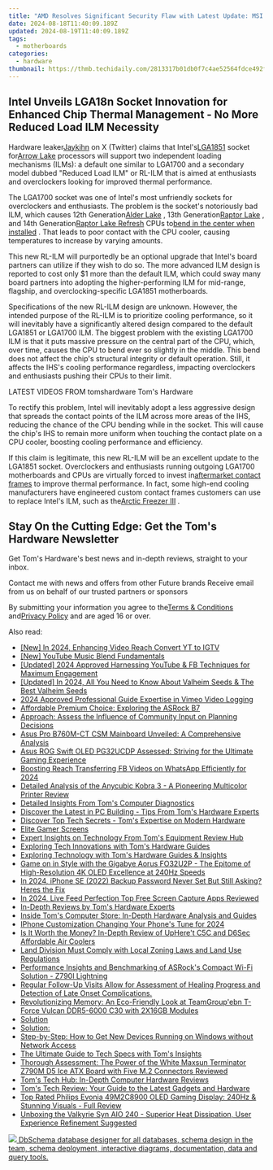 ```yaml
---
title: "AMD Resolves Significant Security Flaw with Latest Update: MSI Releases AGESA 1.2.0.C for Ryzen Processors"
date: 2024-08-18T11:40:09.189Z
updated: 2024-08-19T11:40:09.189Z
tags:
  - motherboards
categories:
  - hardware
thumbnail: https://thmb.techidaily.com/2813317b01db0f7c4ae52564fdce492f88f0016328d542565dd1aa28d152d580.jpg
---
```


## Intel Unveils LGA18n Socket Innovation for Enhanced Chip Thermal Management - No More Reduced Load ILM Necessity

Hardware leaker[Jaykihn](https://x.com/jaykihn0/status/1808315008000143799) on X (Twitter) claims that Intel's[LGA1851](https://tools.techidaily.com) socket for[Arrow Lake](https://tools.techidaily.com) processors will support two independent loading mechanisms (ILMs): a default one similar to LGA1700 and a secondary model dubbed "Reduced Load ILM" or RL-ILM that is aimed at enthusiasts and overclockers looking for improved thermal performance.

 The LGA1700 socket was one of Intel's most unfriendly sockets for overclockers and enthusiasts. The problem is the socket's notoriously bad ILM, which causes 12th Generation[Alder Lake](https://tools.techidaily.com) , 13th Generation[Raptor Lake](https://tools.techidaily.com) , and 14th Generation[Raptor Lake Refresh](https://tools.techidaily.com) CPUs to[bend in the center when installed](https://tools.techidaily.com) . That leads to poor contact with the CPU cooler, causing temperatures to increase by varying amounts.

 This new RL-ILM will purportedly be an optional upgrade that Intel's board partners can utilize if they wish to do so. The more advanced ILM design is reported to cost only $1 more than the default ILM, which could sway many board partners into adopting the higher-performing ILM for mid-range, flagship, and overclocking-specific LGA1851 motherboards.

 Specifications of the new RL-ILM design are unknown. However, the intended purpose of the RL-ILM is to prioritize cooling performance, so it will inevitably have a significantly altered design compared to the default LGA1851 or LGA1700 ILM. The biggest problem with the existing LGA1700 ILM is that it puts massive pressure on the central part of the CPU, which, over time, causes the CPU to bend ever so slightly in the middle. This bend does not affect the chip's structural integrity or default operation. Still, it affects the IHS's cooling performance regardless, impacting overclockers and enthusiasts pushing their CPUs to their limit.

 LATEST VIDEOS FROM tomshardware Tom's Hardware

 To rectify this problem, Intel will inevitably adopt a less aggressive design that spreads the contact points of the ILM across more areas of the IHS, reducing the chance of the CPU bending while in the socket. This will cause the chip's IHS to remain more uniform when touching the contact plate on a CPU cooler, boosting cooling performance and efficiency.

 If this claim is legitimate, this new RL-ILM will be an excellent update to the LGA1851 socket. Overclockers and enthusiasts running outgoing LGA1700 motherboards and CPUs are virtually forced to invest in[aftermarket contact frames](https://tools.techidaily.com) to improve thermal performance. In fact, some high-end cooling manufacturers have engineered custom contact frames customers can use to replace Intel's ILM, such as the[Arctic Freezer III](https://tools.techidaily.com) .

## Stay On the Cutting Edge: Get the Tom's Hardware Newsletter

 Get Tom's Hardware's best news and in-depth reviews, straight to your inbox.

 Contact me with news and offers from other Future brands  Receive email from us on behalf of our trusted partners or sponsors

 By submitting your information you agree to the[Terms & Conditions](https://futureplc.com/terms-conditions/) and[Privacy Policy](https://futureplc.com/privacy-policy/) and are aged 16 or over.

<ins class="adsbygoogle"
     style="display:block"
     data-ad-format="autorelaxed"
     data-ad-client="ca-pub-7571918770474297"
     data-ad-slot="1223367746"></ins>



<ins class="adsbygoogle"
     style="display:block"
     data-ad-client="ca-pub-7571918770474297"
     data-ad-slot="8358498916"
     data-ad-format="auto"
     data-full-width-responsive="true"></ins>

<span class="atpl-alsoreadstyle">Also read:</span>
<div><ul>
<li><a href="https://facebook-record-videos.techidaily.com/new-in-2024-enhancing-video-reach-convert-yt-to-igtv/"><u>[New] In 2024, Enhancing Video Reach  Convert YT to IGTV</u></a></li>
<li><a href="https://facebook-record-videos.techidaily.com/new-youtube-music-blend-fundamentals/"><u>[New] YouTube Music Blend Fundamentals</u></a></li>
<li><a href="https://facebook-video-content.techidaily.com/updated-2024-approved-harnessing-youtube-and-fb-techniques-for-maximum-engagement/"><u>[Updated] 2024 Approved  Harnessing YouTube & FB Techniques for Maximum Engagement</u></a></li>
<li><a href="https://screen-activity-recording.techidaily.com/updated-in-2024-all-you-need-to-know-about-valheim-seeds-and-the-best-valheim-seeds/"><u>[Updated] In 2024, All You Need to Know About Valheim Seeds & The Best Valheim Seeds</u></a></li>
<li><a href="https://digital-screen-recording.techidaily.com/2024-approved-professional-guide-expertise-in-vimeo-video-logging/"><u>2024 Approved  Professional Guide  Expertise in Vimeo Video Logging</u></a></li>
<li><a href="https://hardware-reviews.techidaily.com/affordable-premium-choice-exploring-the-asrock-b7/"><u>Affordable Premium Choice: Exploring the ASRock B7</u></a></li>
<li><a href="https://hardware-reviews.techidaily.com/1723341748614-approach-assess-the-influence-of-community-input-on-planning-decisions/"><u>Approach: Assess the Influence of Community Input on Planning Decisions</u></a></li>
<li><a href="https://hardware-reviews.techidaily.com/asus-pro-b760m-ct-csm-mainboard-unveiled-a-comprehensive-analysis/"><u>Asus Pro B760M-CT CSM Mainboard Unveiled: A Comprehensive Analysis</u></a></li>
<li><a href="https://hardware-reviews.techidaily.com/asus-rog-swift-oled-pg32ucdp-assessed-striving-for-the-ultimate-gaming-experience/"><u>Asus ROG Swift OLED PG32UCDP Assessed: Striving for the Ultimate Gaming Experience</u></a></li>
<li><a href="https://facebook-video-files.techidaily.com/boosting-reach-transferring-fb-videos-on-whatsapp-efficiently-for-2024/"><u>Boosting Reach  Transferring FB Videos on WhatsApp Efficiently for 2024</u></a></li>
<li><a href="https://hardware-reviews.techidaily.com/detailed-analysis-of-the-anycubic-kobra-3-a-pioneering-multicolor-printer-review/"><u>Detailed Analysis of the Anycubic Kobra 3 - A Pioneering Multicolor Printer Review</u></a></li>
<li><a href="https://hardware-reviews.techidaily.com/detailed-insights-from-toms-computer-diagnostics/"><u>Detailed Insights From Tom's Computer Diagnostics</u></a></li>
<li><a href="https://hardware-reviews.techidaily.com/discover-the-latest-in-pc-building-tips-from-toms-hardware-experts/"><u>Discover the Latest in PC Building - Tips From Tom's Hardware Experts</u></a></li>
<li><a href="https://hardware-reviews.techidaily.com/discover-top-tech-secrets-toms-expertise-on-modern-hardware/"><u>Discover Top Tech Secrets - Tom's Expertise on Modern Hardware</u></a></li>
<li><a href="https://hardware-reviews.techidaily.com/elite-gamer-screens/"><u>Elite Gamer Screens</u></a></li>
<li><a href="https://hardware-reviews.techidaily.com/expert-insights-on-technology-from-toms-equipment-review-hub/"><u>Expert Insights on Technology From Tom's Equipment Review Hub</u></a></li>
<li><a href="https://hardware-reviews.techidaily.com/exploring-tech-innovations-with-toms-hardware-guides/"><u>Exploring Tech Innovations with Tom's Hardware Guides</u></a></li>
<li><a href="https://hardware-reviews.techidaily.com/exploring-technology-with-toms-hardware-guides-and-insights/"><u>Exploring Technology with Tom's Hardware Guides & Insights</u></a></li>
<li><a href="https://hardware-reviews.techidaily.com/game-on-in-style-with-the-gigabye-aorus-fo32u2p-the-epitome-of-high-resolution-4k-oled-excellence-at-240hz-speeds/"><u>Game on in Style with the Gigabye Aorus FO32U2P - The Epitome of High-Resolution 4K OLED Excellence at 240Hz Speeds</u></a></li>
<li><a href="https://ios-unlock.techidaily.com/in-2024-iphone-se-2022-backup-password-never-set-but-still-asking-heres-the-fix-by-drfone-ios/"><u>In 2024, iPhone SE (2022) Backup Password Never Set But Still Asking? Heres the Fix</u></a></li>
<li><a href="https://screen-mirroring-recording.techidaily.com/in-2024-live-feed-perfection-top-free-screen-capture-apps-reviewed/"><u>In 2024, Live Feed Perfection  Top Free Screen Capture Apps Reviewed</u></a></li>
<li><a href="https://hardware-reviews.techidaily.com/in-depth-reviews-by-toms-hardware-experts/"><u>In-Depth Reviews by Tom's Hardware Experts</u></a></li>
<li><a href="https://hardware-reviews.techidaily.com/inside-toms-computer-store-in-depth-hardware-analysis-and-guides/"><u>Inside Tom's Computer Store: In-Depth Hardware Analysis and Guides</u></a></li>
<li><a href="https://extra-support.techidaily.com/iphone-customization-changing-your-phones-tune-for-2024/"><u>IPhone Customization  Changing Your Phone's Tune for 2024</u></a></li>
<li><a href="https://hardware-reviews.techidaily.com/is-it-worth-the-money-in-depth-review-of-upheret-c5c-and-d6sec-affordable-air-coolers/"><u>Is It Worth the Money? In-Depth Review of UpHere't C5C and D6Sec Affordable Air Coolers</u></a></li>
<li><a href="https://hardware-reviews.techidaily.com/1723341757274-land-division-must-comply-with-local-zoning-laws-and-land-use-regulations/"><u>Land Division Must Comply with Local Zoning Laws and Land Use Regulations</u></a></li>
<li><a href="https://hardware-reviews.techidaily.com/performance-insights-and-benchmarking-of-asrocks-compact-wi-fi-solution-z790i-lightning/"><u>Performance Insights and Benchmarking of ASRock's Compact Wi-Fi Solution - Z790I Lightning</u></a></li>
<li><a href="https://hardware-reviews.techidaily.com/regular-follow-up-visits-allow-for-assessment-of-healing-progress-and-detection-of-late-onset-complications/"><u>Regular Follow-Up Visits Allow for Assessment of Healing Progress and Detection of Late Onset Complications.</u></a></li>
<li><a href="https://hardware-reviews.techidaily.com/revolutionizing-memory-an-eco-friendly-look-at-teamgroupebn-t-force-vulcan-ddr5-6000-c30-with-2x16gb-modules/"><u>Revolutionizing Memory: An Eco-Friendly Look at TeamGroup'ebn T-Force Vulcan DDR5-6000 C30 with 2X16GB Modules</u></a></li>
<li><a href="https://hardware-reviews.techidaily.com/solution/"><u>Solution</u></a></li>
<li><a href="https://hardware-reviews.techidaily.com/1723341722803-solution/"><u>Solution:</u></a></li>
<li><a href="https://hardware-help.techidaily.com/step-by-step-how-to-get-new-devices-running-on-windows-without-network-access/"><u>Step-by-Step: How to Get New Devices Running on Windows without Network Access</u></a></li>
<li><a href="https://hardware-reviews.techidaily.com/the-ultimate-guide-to-tech-specs-with-toms-insights/"><u>The Ultimate Guide to Tech Specs with Tom's Insights</u></a></li>
<li><a href="https://hardware-reviews.techidaily.com/thorough-assessment-the-power-of-the-white-maxsun-terminator-z790m-d5-ice-atx-board-with-five-m2-connectors-reviewed/"><u>Thorough Assessment: The Power of the White Maxsun Terminator Z790M D5 Ice ATX Board with Five M.2 Connectors Reviewed</u></a></li>
<li><a href="https://hardware-reviews.techidaily.com/toms-tech-hub-in-depth-computer-hardware-reviews/"><u>Tom's Tech Hub: In-Depth Computer Hardware Reviews</u></a></li>
<li><a href="https://hardware-reviews.techidaily.com/toms-tech-review-your-guide-to-the-latest-gadgets-and-hardware/"><u>Tom's Tech Review: Your Guide to the Latest Gadgets and Hardware</u></a></li>
<li><a href="https://hardware-reviews.techidaily.com/top-rated-philips-evonia-49m2c8900-oled-gaming-display-240hz-and-stunning-visuals-full-review/"><u>Top Rated Philips Evonia 49M2C8900 OLED Gaming Display: 240Hz & Stunning Visuals - Full Review</u></a></li>
<li><a href="https://hardware-reviews.techidaily.com/unboxing-the-valkyrie-syn-aio-240-superior-heat-dissipation-user-experience-refinement-suggested/"><u>Unboxing the Valkyrie Syn AIO 240 - Superior Heat Dissipation, User Experience Refinement Suggested</u></a></li>
</ul></div>

<!-- affiliate ads begin -->
<a href="https://shop.dbschema.com/order/checkout.php?PRODS=19867419&QTY=1&AFFILIATE=108875&CART=1"> <img src="https://secure.avangate.com/images/merchant/176b22bab4e94a28619ca2433b2ef241/products/1_icon256.png" border="0">
DbSchema database designer for all databases, schema design in the team, schema deployment, interactive diagrams, documentation, data and query tools. </a>
<!-- affiliate ads end -->